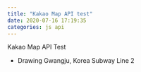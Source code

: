 ```yaml
---
title: "Kakao Map API test"
date: 2020-07-16 17:19:35
categories: js api
---
```


Kakao Map API Test

- Drawing Gwangju, Korea Subway Line 2 


<div id="map" style="width:100%;height:500px;"></div>

<script type="text/javascript" src="//dapi.kakao.com/v2/maps/sdk.js?appkey=5bf4bd144dadbaeece33e4747d7a3549"></script>
<script>
var mapContainer = document.getElementById('map'), // 지도를 표시할 div  
    mapOption = { 
        center: new kakao.maps.LatLng(35.151523, 126.869565), // 지도의 중심좌표
        level: 7 // 지도의 확대 레벨
    };

var map = new kakao.maps.Map(mapContainer, mapOption);

var linePath = [
    new kakao.maps.LatLng(35.158525, 126.848378),
    new kakao.maps.LatLng(35.151740, 126.848378),
    new kakao.maps.LatLng(35.148202, 126.848378),
    new kakao.maps.LatLng(35.146706, 126.848664),
    new kakao.maps.LatLng(35.147235, 126.850261),
    new kakao.maps.LatLng(35.148047, 126.852013),
    new kakao.maps.LatLng(35.147799, 126.856563),
    new kakao.maps.LatLng(35.146291, 126.856963),
    new kakao.maps.LatLng(35.144288, 126.857258),
    new kakao.maps.LatLng(35.140974, 126.858588),
    new kakao.maps.LatLng(35.137385, 126.858963),
    new kakao.maps.LatLng(35.133046, 126.859388),
    new kakao.maps.LatLng(35.132538, 126.859964),
    new kakao.maps.LatLng(35.132602, 126.860602),
    new kakao.maps.LatLng(35.132666, 126.866380),
    new kakao.maps.LatLng(35.133174, 126.869385),
    new kakao.maps.LatLng(35.133407, 126.870133),
    new kakao.maps.LatLng(35.134486, 126.872023),
    new kakao.maps.LatLng(35.133864, 126.872257),
    new kakao.maps.LatLng(35.129595, 126.874442),
    new kakao.maps.LatLng(35.128724, 126.874689),
    new kakao.maps.LatLng(35.126375, 126.875196),
    new kakao.maps.LatLng(35.127074, 126.877147),
    new kakao.maps.LatLng(35.127531, 126.878515),
    new kakao.maps.LatLng(35.127624, 126.878966),
    new kakao.maps.LatLng(35.128017, 126.882411),
    new kakao.maps.LatLng(35.128287, 126.883365),
    new kakao.maps.LatLng(35.130177, 126.886511),
    new kakao.maps.LatLng(35.130987, 126.888047),
    new kakao.maps.LatLng(35.131880, 126.890958),
    new kakao.maps.LatLng(35.133355, 126.894103),
    new kakao.maps.LatLng(35.134026, 126.896472),
    new kakao.maps.LatLng(35.134792, 126.899091),
    new kakao.maps.LatLng(35.133289, 126.901663)
];

var polyline = new kakao.maps.Polyline({
    path: linePath,
    strokeWeight: 5,
    strokeColor: '#0471C3',
    strokeOpacity: 0.7,
    strokeStyle: 'solid'
});

polyline.setMap(map);
 
// 마커를 표시할 위치와 내용을 가지고 있는 객체 배열입니다 
var positions = [
    {content: '<center><div>201 시청역</div></center>', 
     latlng: new kakao.maps.LatLng(35.158525, 126.848378)},
    {content: '<center><div>202 치평역</div></center>', 
     latlng: new kakao.maps.LatLng(35.151740, 126.848378)},
    {content: '<center><div>203 상무역</div></center>', 
     latlng: new kakao.maps.LatLng(35.146706, 126.848664)},
    {content: '<center><div>204 금호역</div></center>', 
     latlng: new kakao.maps.LatLng(35.144288, 126.857258)},
    {content: '<center><div>205 금부역</div></center>', 
     latlng: new kakao.maps.LatLng(35.137385, 126.858963)},
    {content: '<center><div>206 마재역</div></center>', 
     latlng: new kakao.maps.LatLng(35.132602, 126.860602)},
    {content: '<center><div>207 월드컵경기장역</div></center>',
     latlng: new kakao.maps.LatLng(35.133864, 126.872257)},
    {content: '<center><div>208 풍암역</div></center>',
     latlng: new kakao.maps.LatLng(35.127074, 126.877147)},
    {content: '<center><div>209 원광대병원역</div></center>',
     latlng: new kakao.maps.LatLng(35.130177, 126.886511)},
    {content: '<center><div>210 주월역</div></center>',
     latlng: new kakao.maps.LatLng(35.134026, 126.896472)},
    {content: '<center><div>211 백운역</div></center>',
     latlng: new kakao.maps.LatLng(35.133289, 126.901663)}
];

for (var i = 0; i < positions.length; i ++) {
    var marker = new kakao.maps.Marker({
        map: map, // 마커를 표시할 지도
        position: positions[i].latlng // 마커의 위치
    });
    
    var infowindow = new kakao.maps.InfoWindow({
        content: positions[i].content
    });

    kakao.maps.event.addListener(marker, 'mouseover', makeOverListener(map, marker, infowindow));
    kakao.maps.event.addListener(marker, 'mouseout', makeOutListener(infowindow));
}

// 인포윈도우를 표시하는 클로저를 만드는 함수입니다 
function makeOverListener(map, marker, infowindow) {
    return function() {
        infowindow.open(map, marker);
    };
}

// 인포윈도우를 닫는 클로저를 만드는 함수입니다 
function makeOutListener(infowindow) {
    return function() {
        infowindow.close();
    };
}

</script>
